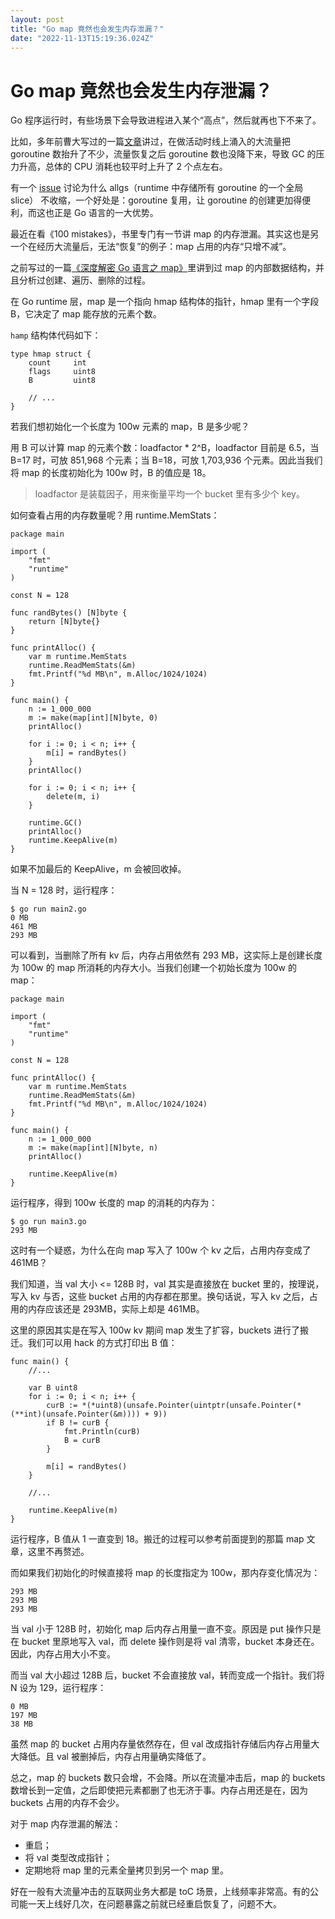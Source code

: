 ```yaml
---
layout: post
title: "Go map 竟然也会发生内存泄漏？"
date: "2022-11-13T15:19:36.024Z"
---
```

Go map 竟然也会发生内存泄漏？
==================

Go 程序运行时，有些场景下会导致进程进入某个“高点”，然后就再也下不来了。

比如，多年前曹大写过的一篇[文章](https://xargin.com/cpu-idle-cannot-recover-after-peak-load/)讲过，在做活动时线上涌入的大流量把 goroutine 数抬升了不少，流量恢复之后 goroutine 数也没降下来，导致 GC 的压力升高，总体的 CPU 消耗也较平时上升了 2 个点左右。

有一个 [issue](https://github.com/golang/go/issues/34457) 讨论为什么 allgs（runtime 中存储所有 goroutine 的一个全局 slice） 不收缩，一个好处是：goroutine 复用，让 goroutine 的创建更加得便利，而这也正是 Go 语言的一大优势。

最近在看《100 mistakes》，书里专门有一节讲 map 的内存泄漏。其实这也是另一个在经历大流量后，无法“恢复”的例子：map 占用的内存“只增不减”。

之前写过的一篇[《深度解密 Go 语言之 map》](https://qcrao.com/post/dive-into-go-map/)里讲到过 map 的内部数据结构，并且分析过创建、遍历、删除的过程。

在 Go runtime 层，map 是一个指向 hmap 结构体的指针，hmap 里有一个字段 B，它决定了 map 能存放的元素个数。

`hamp` 结构体代码如下：

    type hmap struct {
    	count     int
    	flags     uint8
    	B         uint8
    	
    	// ...
    }
    

若我们想初始化一个长度为 100w 元素的 map，B 是多少呢？

用 B 可以计算 map 的元素个数：loadfactor \* 2^B，loadfactor 目前是 6.5，当 B=17 时，可放 851,968 个元素；当 B=18，可放 1,703,936 个元素。因此当我们将 map 的长度初始化为 100w 时，B 的值应是 18。

> loadfactor 是装载因子，用来衡量平均一个 bucket 里有多少个 key。

如何查看占用的内存数量呢？用 runtime.MemStats：

    package main
    
    import (
    	"fmt"
    	"runtime"
    )
    
    const N = 128
    
    func randBytes() [N]byte {
    	return [N]byte{}
    }
    
    func printAlloc() {
    	var m runtime.MemStats
    	runtime.ReadMemStats(&m)
    	fmt.Printf("%d MB\n", m.Alloc/1024/1024)
    }
    
    func main() {
    	n := 1_000_000
    	m := make(map[int][N]byte, 0)
    	printAlloc()
    
    	for i := 0; i < n; i++ {
    		m[i] = randBytes()
    	}
    	printAlloc()
    	
    	for i := 0; i < n; i++ {
    		delete(m, i)
    	}
    	
    	runtime.GC()
    	printAlloc()
    	runtime.KeepAlive(m)
    }
    

如果不加最后的 KeepAlive，m 会被回收掉。

当 N = 128 时，运行程序：

    $ go run main2.go
    0 MB
    461 MB
    293 MB
    

可以看到，当删除了所有 kv 后，内存占用依然有 293 MB，这实际上是创建长度为 100w 的 map 所消耗的内存大小。当我们创建一个初始长度为 100w 的 map：

    package main
    
    import (
    	"fmt"
    	"runtime"
    )
    
    const N = 128
    
    func printAlloc() {
    	var m runtime.MemStats
    	runtime.ReadMemStats(&m)
    	fmt.Printf("%d MB\n", m.Alloc/1024/1024)
    }
    
    func main() {
    	n := 1_000_000
    	m := make(map[int][N]byte, n)
    	printAlloc()
    
    	runtime.KeepAlive(m)
    }
    

运行程序，得到 100w 长度的 map 的消耗的内存为：

    $ go run main3.go
    293 MB
    

这时有一个疑惑，为什么在向 map 写入了 100w 个 kv 之后，占用内存变成了 461MB？

我们知道，当 val 大小 <= 128B 时，val 其实是直接放在 bucket 里的，按理说，写入 kv 与否，这些 bucket 占用的内存都在那里。换句话说，写入 kv 之后，占用的内存应该还是 293MB，实际上却是 461MB。

这里的原因其实是在写入 100w kv 期间 map 发生了扩容，buckets 进行了搬迁。我们可以用 hack 的方式打印出 B 值：

    func main() {
    	//...
    
    	var B uint8
    	for i := 0; i < n; i++ {
    		curB := *(*uint8)(unsafe.Pointer(uintptr(unsafe.Pointer(*(**int)(unsafe.Pointer(&m)))) + 9))
    		if B != curB {
    			fmt.Println(curB)
    			B = curB
    		}
    
    		m[i] = randBytes()
    	}
    
    	//...
    
    	runtime.KeepAlive(m)
    }
    

运行程序，B 值从 1 一直变到 18。搬迁的过程可以参考前面提到的那篇 map 文章，这里不再赘述。

而如果我们初始化的时候直接将 map 的长度指定为 100w，那内存变化情况为：

    293 MB
    293 MB
    293 MB
    

当 val 小于 128B 时，初始化 map 后内存占用量一直不变。原因是 put 操作只是在 bucket 里原地写入 val，而 delete 操作则是将 val 清零，bucket 本身还在。因此，内存占用大小不变。

而当 val 大小超过 128B 后，bucket 不会直接放 val，转而变成一个指针。我们将 N 设为 129，运行程序：

    0 MB
    197 MB
    38 MB
    

虽然 map 的 bucket 占用内存量依然存在，但 val 改成指针存储后内存占用量大大降低。且 val 被删掉后，内存占用量确实降低了。

总之，map 的 buckets 数只会增，不会降。所以在流量冲击后，map 的 buckets 数增长到一定值，之后即使把元素都删了也无济于事。内存占用还是在，因为 buckets 占用的内存不会少。

对于 map 内存泄漏的解法：

*   重启；
*   将 val 类型改成指针；
*   定期地将 map 里的元素全量拷贝到另一个 map 里。

好在一般有大流量冲击的互联网业务大都是 toC 场景，上线频率非常高。有的公司能一天上线好几次，在问题暴露之前就已经重启恢复了，问题不大。